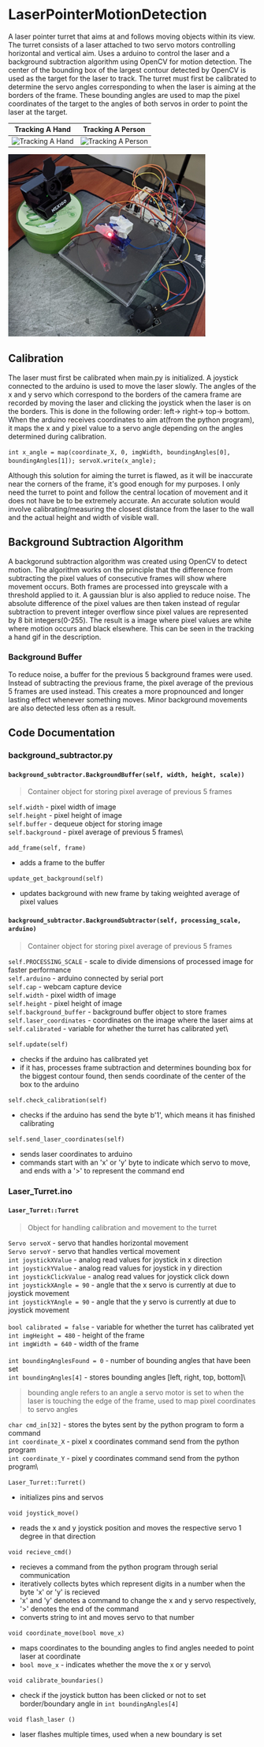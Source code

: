 # LaserPointerMotionDetection
A laser pointer turret that aims at and follows moving objects within its view. The turret consists of a laser attached to two servo motors controlling horizontal and vertical aim. Uses a arduino to control the laser and a background subtraction algorithm using OpenCV for motion detection. The center of the bounding box of the largest contour detected by OpenCV is used as the target for the laser to track. The turret must first be calibrated to determine the servo angles corresponding to when the laser is aiming at the borders of the frame. These bounding angles are used to map the pixel coordinates of the target to the angles of both servos in order to point the laser at the target.

Tracking A Hand          |  Tracking A Person
:-------------------------:|:-------------------------:
![Tracking A Hand](https://github.com/chenalan02/LaserPointerMotionDetection/blob/main/Readme%20Gifs/tracking%20hand.gif)  |  ![Tracking A Person](https://github.com/chenalan02/LaserPointerMotionDetection/blob/main/Readme%20Gifs/tracking%20person.gif)

<img src="https://github.com/chenalan02/LaserPointerMotionDetection/blob/main/Readme%20Images/Laser%20Turret%20Setup.jpg" width="400">

## Calibration
The laser must first be calibrated when main.py is initialized. A joystick connected to the arduino is used to move the laser slowly. The angles of the x and y servo which correspond to the borders of the camera frame are recorded by moving the laser and clicking the joystick when the laser is on the borders. This is done in the following order: left-> right-> top-> bottom. When the arduino receives coordinates to aim at(from the python program), it maps the x and y pixel value to a servo angle depending on the angles determined during calibration.

`int x_angle = map(coordinate_X, 0, imgWidth, boundingAngles[0], boundingAngles[1]);
        servoX.write(x_angle);`
        
Although this solution for aiming the turret is flawed, as it will be inaccurate near the corners of the frame, it's good enough for my purposes. I only need the turret to point and follow the central location of movement and it does not have be to be extremely accurate. An accurate solution would involve calibrating/measuring the closest distance from the laser to the wall and the actual height and width of visible wall.

## Background Subtraction Algorithm
A backgorund subtraction algorithm was created using OpenCV to detect motion. The algorithm works on the principle that the difference from subtracting the pixel values of consecutive frames will show where movement occurs. Both frames are processed into greyscale with a threshold applied to it. A gaussian blur is also applied to reduce noise. The absolute difference of the pixel values are then taken instead of regular subtraction to prevent integer overflow since pixel values are represented by 8 bit integers(0-255). The result is a image where pixel values are white where motion occurs and black elsewhere. This can be seen in the tracking a hand gif in the description.

### Background Buffer
To reduce noise, a buffer for the previous 5 background frames were used. Instead of subtracting the previous frame, the pixel average of the previous 5 frames are used instead. This creates a more propnounced and longer lasting effect whenever something moves. Minor background movements are also detected less often as a result.

## Code Documentation

### background_subtractor.py

#### `background_subtractor.BackgroundBuffer(self, width, height, scale))`
> Container object for storing pixel average of previous 5 frames

`self.width` - pixel width of image\
`self.height` - pixel height of image\
`self.buffer` - dequeue object for storing image\
`self.background` - pixel average of previous 5 frames\

`add_frame(self, frame)` 
* adds a frame to the buffer

`update_get_background(self)` 
* updates background with new frame by taking weighted average of pixel values


#### `background_subtractor.BackgroundSubtractor(self, processing_scale, arduino)`
> Container object for storing pixel average of previous 5 frames

`self.PROCESSING_SCALE` - scale to divide dimensions of processed image for faster performance\
`self.arduino` - arduino connected by serial port\
`self.cap` - webcam capture device\
`self.width` - pixel width of image\
`self.height` - pixel height of image\
`self.background_buffer` - background buffer object to store frames\
`self.laser_coordinates` - coordinates on the image where the laser aims at\
`self.calibrated` - variable for whether the turret has calibrated yet\

`self.update(self)`
* checks if the arduino has calibrated yet
* if it has, processes frame subtraction and determines bounding box for the biggest contour found, then sends coordinate of the center of the box to the arduino

`self.check_calibration(self)`
* checks if the arduino has send the byte b'1', which means it has finished calibrating


`self.send_laser_coordinates(self)`
* sends laser coordinates to arduino
* commands start with an 'x' or 'y' byte to indicate which servo to move, and ends with a '>' to represent the command end

### Laser_Turret.ino
#### `Laser_Turret::Turret`
> Object for handling calibration and movement to the turret

`Servo servoX` - servo that handles horizontal movement\
`Servo servoY` - servo that handles vertical movement\
`int joystickXValue` - analog read values for joystick in x direction\
`int joystickYValue` - analog read values for joystick in y direction\
`int joystickClickValue` - analog read values for joystick click down\
`int joystickXAngle = 90` - angle that the x servo is currently at due to joystick movement\
`int joystickYAngle = 90` - angle that the y servo is currently at due to joystick movement\
<br/>
`bool calibrated = false` - variable for whether the turret has calibrated yet\
`int imgHeight = 480` - height of the frame\
`int imgWidth = 640` - width of the frame\
<br/>
`int boundingAnglesFound = 0` - number of bounding angles that have been set\
`int boundingAngles[4]` - stores bounding angles [left, right, top, bottom]\
> bounding angle refers to an angle a servo motor is set to when the laser is touching the edge of the frame, used to map pixel coordinates to servo angles

`char cmd_in[32]` - stores the bytes sent by the python program to form a command\
`int coordinate_X` - pixel x coordinates command send from the python program\
`int coordinate_Y` - pixel y coordinates command send from the python program\

`Laser_Turret::Turret()`
* initializes pins and servos

`void joystick_move()`
* reads the x and y joystick position and moves the respective servo 1 degree in that direction

`void recieve_cmd()`
* recieves a command from the python program through serial communication
* iteratively collects bytes which represent digits in a number when the byte 'x' or 'y' is recieved
* 'x' and 'y' denotes a command to change the x and y servo respectively, '>' denotes the end of the command
* converts string to int and moves servo to that number 

`void coordinate_move(bool move_x)`
* maps coordinates to the bounding angles to find angles needed to point laser at coordinate
* `bool move_x` - indicates whether the move the x or y servo\

`void calibrate_boundaries()`
* check if the joystick button has been clicked or not to set border/boundary angle in `int boundingAngles[4]`

`void flash_laser ()`
* laser flashes multiple times, used when a new boundary is set
